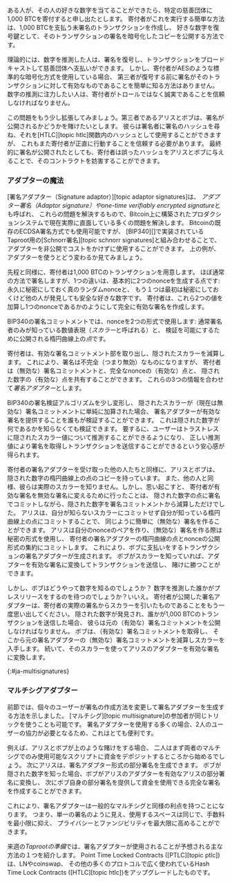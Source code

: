 ある人が、その人の好きな数字を当てることができたら、特定の慈善団体に1,000 BTCを寄付すると申し出たとします。
寄付者がこれを実行する簡単な方法は、1,000 BTCを支払う未署名のトランザクションを作成し、
好きな数字を復号鍵として、そのトランザクションの署名を暗号化したコピーを公開する方法です。

理論的には、数字を推測した人は、署名を復号し、トランザクションをブロードキャストして慈善団体へ支払いができます。
しかし、寄付者がAESのような標準的な暗号化方式を使用している場合、
第三者が復号する前に署名がそのトランザクションに対して有効なものであることを簡単に知る方法はありません。
数字の推測に注力したい人は、寄付者がトロールではなく誠実であることを信頼しなければなりません。

この問題をもう少し拡張してみましょう。第三者であるアリスとボブは、署名が公開されるかどうかを賭けたいとします。
彼らは署名者に署名のハッシュを尋ね、それを[HTLC][topic htlc]関数内のハッシュとして使用することができますが、
これもまた寄付者が正直に行動することを信頼する必要があります。
最終的に署名が公開されたとしても、寄付者は誤ったハッシュをアリスとボブに与えることで、そのコントラクトを妨害することができます。

### アダプターの魔法

[署名アダプター（Signature adaptor）][topic adaptor signatures]は、
*アダプター署名（Adaptor signature）*や*one-time verifiably encrypted signature*とも呼ばれ、
これらの問題を解決するもので、Bitcoin上に構築されたプロダクションシステムで現在実際に直面している多くの問題を解決します。
Bitcoinの既存のECDSA署名方式でも使用可能ですが、
[BIP340][]で実装されているTaproot用の[Schnorr署名][topic schnorr signatures]と組み合わせることで、
アダプターを非公開でコストをかけずに使用することができます。
上の例が、アダプターを使うとどう変わるか見てみましょう。

先程と同様に、寄付者は1,000 BTCのトランザクションを用意します。
ほぼ通常の方法で署名しますが、1つの違いは、基本的に2つのnonceを生成する点です:
永久に秘密にしておく真のランダムnonceと、
もう１つは最初は秘密にしておくけど他の人が発見しても安全な好きな数字です。
寄付者は、これら2つの値を加算し1つのnonceであるかのようにして完全に有効な署名を作成します。

BIP340の署名コミットメントでは、nonceを2つの形式で使用します:
通常署名者のみが知っている数値表現（*スカラー*と呼ばれる）と、
検証を可能にするために公開される楕円曲線上の*点*です。

寄付者は、有効な署名コミットメント部を取り出し、隠されたスカラーを減算します。
これにより、署名は不完全（つまり無効）なものになりますが、
寄付者は（無効な）署名コミットメントと、完全なnonceの（有効な）点と、
隠された数字の（有効な）点を共有することができます。
これらの3つの情報を合わせて*署名アダプター*とします。

BIP340の署名検証アルゴリズムを少し変形し、
隠されたスカラーが（現在は無効な）署名コミットメントに単純に加算された場合、
署名アダプターが有効な署名を提供することを誰もが検証することができます。
これは隠された数字が何であるかを知らなくても検証できます。
要するに、ユーザーはトラストレスに隠されたスカラー値について推測することができるようになり、
正しい推測値により署名を取得しトランザクションを送信することができるという安心感が得られます。

寄付者の署名アダプターを受け取った他の人たちと同様に、アリスとボブは、
隠された数字の楕円曲線上の点のコピーを持っています。
また、他の人と同様、彼らは実際のスカラーを知りません。しかし、思い起こすと、
寄付者が有効な署名を無効な署名に変えるために行ったことは、
隠された数字の点に署名でコミットしながら、隠された数字を署名コミットメントから減算しただけでした。
アリスは、自分が知らないスカラーにコミットせず自分が知っている楕円曲線上の点にコミットすることで、
同じように簡単に（無効な）署名を作ることができます。
アリスは自分のnonceのペアを作り、（無効な）署名を作る際は秘密の形式を使用し、
寄付者の署名アダプターの楕円曲線の点とnonceの公開形式の集約にコミットします。
これにより、ボブに支払いをするトランザクションの署名アダプターが生成されます。
ボブがスカラーを知っていれば、アダプターを有効な署名に変換してトランザクションを送信し、
賭けに勝つことができます。

しかし、ボブはどうやって数字を知るのでしょうか？
数字を推測した誰かがプレスリリースをするのを待つのでしょうか？いいえ。
寄付者が公開した署名アダプターは、寄付者の実際の署名からスカラーを引いたものであることをもう一度思い出してください。
隠された数字が発見され、誰かが1,000 BTCのトランザクションを送信した場合、
彼らは元の（有効な）署名コミットメントを公開しなければなりません。
ボブは、（有効な）署名コミットメントを取得し、
そこから元の署名アダプターの（無効な）署名コミットメントを減算しスカラーを入手します。
続いて、そのスカラーを使ってアリスのアダプターを有効な署名に変換します。

{:#ja-multisignatures}
### マルチシグアダプター

前節では、個々のユーザーが署名の作成方法を変更して署名アダプターを生成する方法を示しました。
[マルチシグ][topic multisignature]の参加者が同じトリックを使うことも可能です。
署名アダプターを使用する多くの場合、2人のユーザーの協力が必要となるため、これはとても便利です。

例えば、アリスとボブが上のような賭けをする場合、
二人はまず両者のマルチシグでのみ使用可能なスクリプトに資金をデポジットするところから始めるでしょう。
次にアリスは、署名アダプター形式の部分署名を生成できます。
ボブが隠された数字を知った場合、ボブがアリスのアダプターを有効なアリスの部分署名に変換し、
次にボブ自身の部分署名を提供して資金を使用できる完全な署名を作成することができます。

これにより、署名アダプターは一般的なマルチシグと同様の利点を持つことになります。
つまり、単一の署名のように見え、使用するスペースは同じで、手数料を最小限に抑え、
プライバシーとファンジビリティを最大限に高めることができます。

来週の*Taprootの準備*では、署名アダプターが使用されることが予想される主な方法の１つを紹介します。
Point Time Locked Contracts ([PTLC][topic ptlc])は、LNやcoinswap、
その他の多くのプロトコルで広く使われているHash Time Lock Contracts ([HTLC][topic htlc])をアップグレードしたものです。
